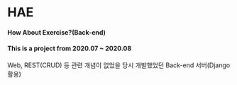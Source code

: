 # HAE

#### How About Exercise?(Back-end)
#### This is a project from 2020.07 ~ 2020.08

Web, REST(CRUD) 등 관련 개념이 없었을 당시 개발했었던 Back-end 서버(Django 활용)

